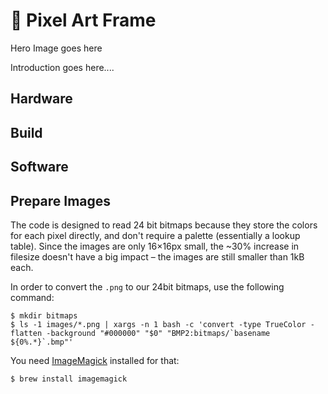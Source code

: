 # 👾 Pixel Art Frame

Hero Image goes here

Introduction goes here....

## Hardware

## Build

## Software

## Prepare Images

The code is designed to read 24 bit bitmaps because they store the colors for each pixel directly, and don't require a palette (essentially a lookup table). Since the images are only 16×16px small, the ~30% increase in filesize doesn't have a big impact – the images are still smaller than 1kB each.

In order to convert the `.png` to our 24bit bitmaps, use the following command:

	$ mkdir bitmaps
	$ ls -1 images/*.png | xargs -n 1 bash -c 'convert -type TrueColor -flatten -background "#000000" "$0" "BMP2:bitmaps/`basename ${0%.*}`.bmp"'
	
You need [ImageMagick](https://imagemagick.org/) installed for that:

	$ brew install imagemagick
